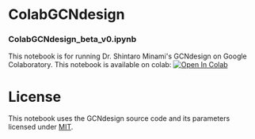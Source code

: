 # ColabGCNdesign
### ColabGCNdesign_beta_v0.ipynb  
This notebook is for running Dr. Shintaro Minami's GCNdesign on Google Colaboratory.
This notebook is available on colab: [![Open In Colab](https://colab.research.google.com/assets/colab-badge.svg)](https://colab.research.google.com/github/naokob/ColabGCNdesign/blob/main/ColabGCNdesign_beta_v0.ipynb)

# License
This notebook uses the GCNdesign source code and its parameters licensed under [MIT](https://github.com/ShintaroMinami/GCNdesign/blob/master/LICENSE).
